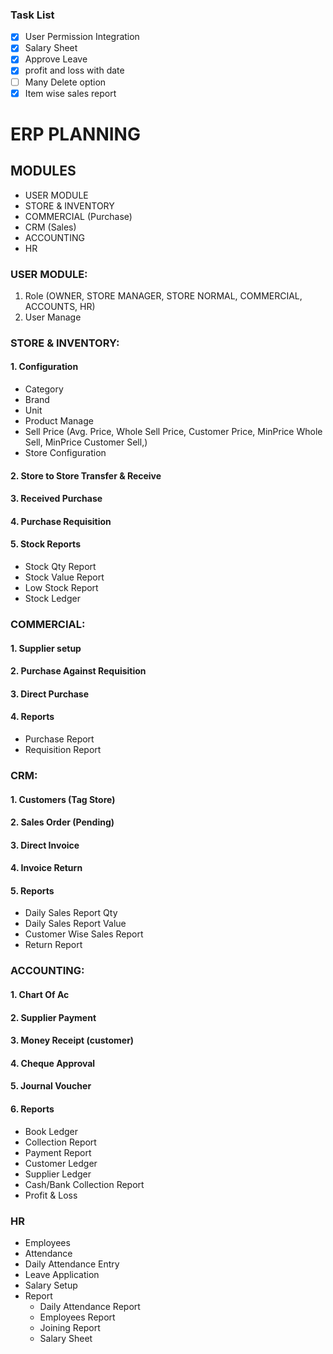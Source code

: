 ### Task List

- [X] User Permission Integration
- [x] Salary Sheet
- [x] Approve Leave
- [x] profit and loss with date
- [ ] Many Delete option
- [x] Item wise sales report

# ERP PLANNING 

## MODULES
* USER MODULE
*	STORE & INVENTORY
*	COMMERCIAL (Purchase)
*	CRM (Sales)
*	ACCOUNTING
*	HR

### USER MODULE:
1.	Role (OWNER, STORE MANAGER, STORE NORMAL, COMMERCIAL, ACCOUNTS, HR)
2.	User Manage

### STORE & INVENTORY:
#### 1.	Configuration
*	Category
*	Brand
*	Unit
*	Product Manage
*	Sell Price (Avg. Price, Whole Sell Price, Customer Price, MinPrice Whole Sell, MinPrice Customer Sell,)
*	Store Configuration
#### 2.	Store to Store Transfer & Receive
#### 3.	Received Purchase 
#### 4.	Purchase Requisition
#### 5.	Stock Reports
* Stock Qty Report
*	Stock Value Report
*	Low Stock Report
*	Stock Ledger

### COMMERCIAL:
#### 1.	Supplier setup
#### 2.	Purchase Against Requisition
#### 3.	Direct Purchase
#### 4.	Reports
*	Purchase Report
*	Requisition Report

### CRM:
#### 1.	Customers (Tag Store)
#### 2.	Sales Order (Pending)
#### 3.	Direct Invoice
#### 4.	Invoice Return
#### 5.	Reports
*	Daily Sales Report Qty
*	Daily Sales Report Value
*	Customer Wise Sales Report
*	Return Report


### ACCOUNTING:
#### 1.	Chart Of Ac
#### 2.	Supplier Payment 
#### 3.	Money Receipt (customer)
#### 4.	Cheque Approval
#### 5.	Journal Voucher
#### 6.	Reports
*  Book Ledger
*	Collection Report
*	Payment Report
*	Customer Ledger
*	Supplier Ledger
*	Cash/Bank Collection Report
*	Profit & Loss 


###  HR
*	Employees
*	Attendance
*	Daily Attendance Entry
*	Leave Application
*	Salary Setup
*	Report
    - Daily Attendance Report
    - Employees Report
    - Joining Report
    - Salary Sheet
